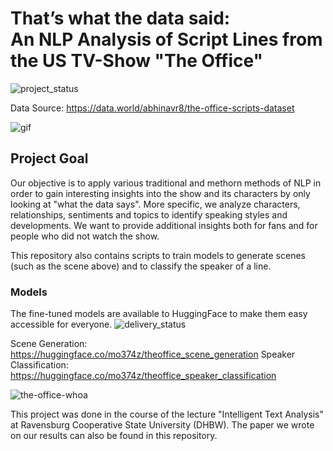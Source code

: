 # That’s what the data said: <br> An NLP Analysis of Script Lines from the US TV-Show "The Office"

![project_status](https://img.shields.io/badge/ProjectStatus-done-green)

Data Source: https://data.world/abhinavr8/the-office-scripts-dataset

![gif](https://tenor.com/ovkh.gif)

## Project Goal
Our objective is to apply various traditional and methorn methods of NLP in order to gain interesting insights into the show and its characters by only looking at "what the data says". More specific, we analyze characters, relationships, sentiments and topics to identify speaking styles and developments. We want to provide additional insights both for fans and for people who did not watch
the show.

This repository also contains scripts to train models to generate scenes (such as the scene above) and to classify the speaker of a line. 

### Models
The fine-tuned models are available to HuggingFace to make them easy accessible for everyone.
![delivery_status](https://img.shields.io/badge/DeliveryStatus-published-green)

Scene Generation: https://huggingface.co/mo374z/theoffice_scene_generation
Speaker Classification: https://huggingface.co/mo374z/theoffice_speaker_classification

![the-office-whoa](https://user-images.githubusercontent.com/87521684/226451449-217a1c25-535c-4b3a-9377-8305765eb320.gif)

This project was done in the course of the lecture "Intelligent Text Analysis" at Ravensburg Cooperative State University (DHBW).
The paper we wrote on our results can also be found in this repository.
